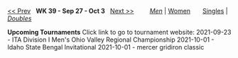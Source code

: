 [<< Prev](men_doubles_2138.md) &nbsp; **WK 39 - Sep 27 - Oct 3** &nbsp; [Next >>](men_doubles_2140.md) &nbsp;&nbsp;&nbsp;&nbsp;&nbsp;&nbsp;&nbsp; [*Men*](./men_doubles_2139.md) &#124; [Women](./women_doubles_2139.md) &nbsp;&nbsp;&nbsp;&nbsp;&nbsp; [Singles](./men_singles_2139.md) &#124; [*Doubles*](./men_doubles_2139.md)

**Upcoming Tournaments**
Click link to go to tournament website:
  2021-09-23 - ITA Division I Men's Ohio Valley Regional Championship
  2021-10-01 - Idaho State Bengal Invitational
  2021-10-01 - mercer gridiron classic